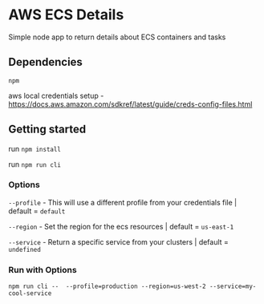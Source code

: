 # AWS ECS Details
Simple node app to return details about ECS containers and tasks

## Dependencies
`npm`

aws local credentials setup - https://docs.aws.amazon.com/sdkref/latest/guide/creds-config-files.html

## Getting started
run `npm install`

run `npm run cli`

### Options
`--profile` - This will use a different profile from your credentials file | default = `default`

`--region`  - Set the region for the ecs resources | default = `us-east-1`

`--service` - Return a specific service from your clusters | default = `undefined`

### Run with Options
`npm run cli --  --profile=production --region=us-west-2 --service=my-cool-service`